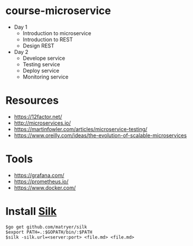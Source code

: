 # course-microservice

* Day 1
  * Introduction to microservice
  * Introduction to REST
  * Design REST
* Day 2
  * Develope service
  * Testing service
  * Deploy service
  * Monitoring service


# Resources
* https://12factor.net/
* http://microservices.io/
* https://martinfowler.com/articles/microservice-testing/
* https://www.oreilly.com/ideas/the-evolution-of-scalable-microservices

# Tools
* https://grafana.com/
* https://prometheus.io/
* https://www.docker.com/

# Install [Silk](https://github.com/matryer/silk)

```
$go get github.com/matryer/silk
$export PATH=.:$GOPATH/bin/:$PATH
$silk -silk.url=<server:port> <file.md> <file.md>
```

